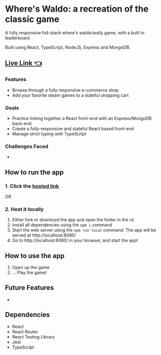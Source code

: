 # Where's Waldo: a recreation of the classic game
A fully responsive full-stack where's waldo/wally game, with a built in leaderboard. 

Built using React, TypeScript, NodeJS, Express and MongoDB.
## [Live Link 👈]()

### Features
- Browse through a fully responsive e-commerce shop
- Add your favorite steam games to a stateful shopping cart

### Goals
- Practice linking together a React front-end with an Express/MongoDB back-end
- Create a fully-responsive and stateful React based front-end
- Manage strict typing with TypeScript

### Challenges Faced
- 

## How to run the app
### 1. Click the [hosted link]()

OR

### 2. Host it locally
1.	Either fork or download the app and open the folder in the cli
2.	Install all dependencies using the `npm i` command
3.	Start the web server using the `npm run local` command. The app will be served at http://localhost:8080/
4.	Go to  http://localhost:8080/ in your browser, and start the app!

## How to use the app
1. Open up the game
2. ... Play the game!

## Future Features
- 
## Dependencies
- React
- React Router
- React Testing Library
- Jest
- TypeScript
